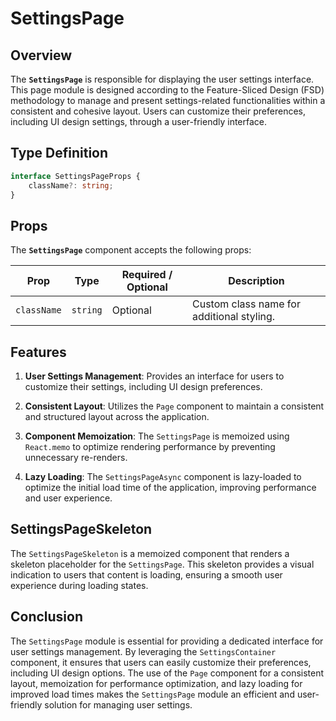 # SettingsPage

## Overview
The **`SettingsPage`**  is responsible for displaying the user settings interface. This page module is designed according to the Feature-Sliced Design (FSD) methodology to manage and present settings-related functionalities within a consistent and cohesive layout. Users can customize their preferences, including UI design settings, through a user-friendly interface.

## Type Definition
```typescript
interface SettingsPageProps {
    className?: string;
}
```

## Props
The **`SettingsPage`** component accepts the following props:

| Prop       | Type       | Required / Optional | Description                                          |
|------------|------------|----------------------|------------------------------------------------------|
| `className` | `string`   | Optional             | Custom class name for additional styling.           |

## Features
1. **User Settings Management**: Provides an interface for users to customize their settings, including UI design preferences.

2. **Consistent Layout**: Utilizes the `Page` component to maintain a consistent and structured layout across the application.

3. **Component Memoization**: The `SettingsPage` is memoized using `React.memo` to optimize rendering performance by preventing unnecessary re-renders.

4. **Lazy Loading**: The `SettingsPageAsync` component is lazy-loaded to optimize the initial load time of the application, improving performance and user experience.


## SettingsPageSkeleton
The `SettingsPageSkeleton` is a memoized component that renders a skeleton placeholder for the `SettingsPage`.
This skeleton provides a visual indication to users that content is loading, ensuring a smooth user experience during loading states.


## Conclusion
The `SettingsPage` module is essential for providing a dedicated interface for user settings management.
By leveraging the `SettingsContainer` component, it ensures that users can easily customize their preferences, including UI design options.
The use of the `Page` component for a consistent layout, memoization for performance optimization, and lazy loading for improved load times makes the `SettingsPage` module an efficient and user-friendly solution for managing user settings.
